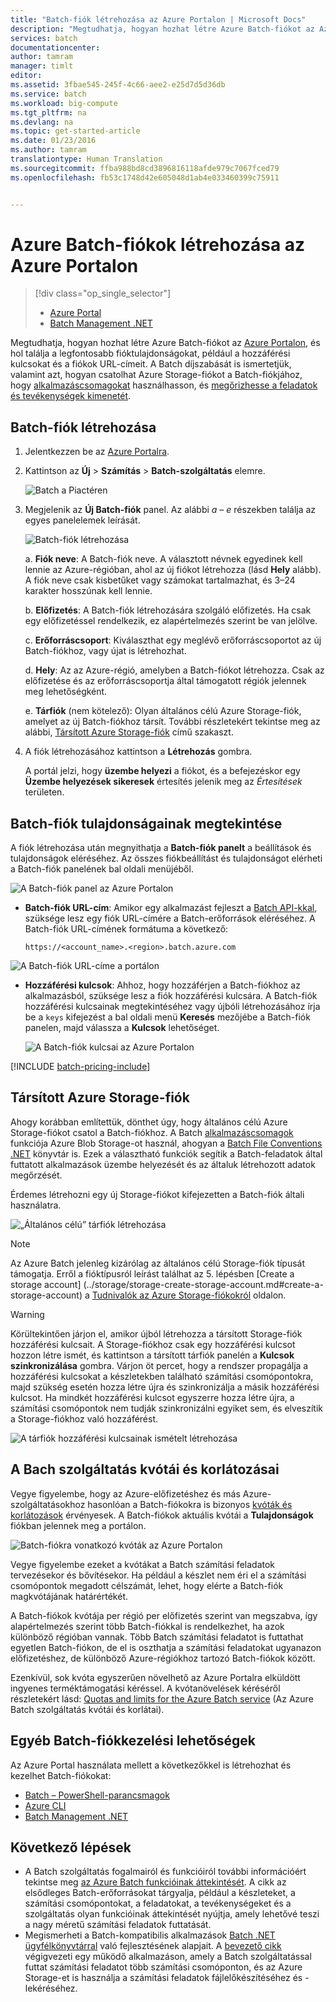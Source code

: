 ```yaml
---
title: "Batch-fiók létrehozása az Azure Portalon | Microsoft Docs"
description: "Megtudhatja, hogyan hozhat létre Azure Batch-fiókot az Azure Portalon nagyméretű párhuzamos számítási feladatok futtatásához a felhőben"
services: batch
documentationcenter: 
author: tamram
manager: timlt
editor: 
ms.assetid: 3fbae545-245f-4c66-aee2-e25d7d5d36db
ms.service: batch
ms.workload: big-compute
ms.tgt_pltfrm: na
ms.devlang: na
ms.topic: get-started-article
ms.date: 01/23/2016
ms.author: tamram
translationtype: Human Translation
ms.sourcegitcommit: ffba988bd8cd3896816118afde979c7067fced79
ms.openlocfilehash: fb53c1748d42e605048d1ab4e033460399c75911


---
```

# <a name="create-an-azure-batch-account-using-the-azure-portal"></a>Azure Batch-fiókok létrehozása az Azure Portalon
> [!div class="op_single_selector"]
> * [Azure Portal](batch-account-create-portal.md)
> * [Batch Management .NET](batch-management-dotnet.md)
> 
> 

Megtudhatja, hogyan hozhat létre Azure Batch-fiókot az [Azure Portalon][azure_portal], és hol találja a legfontosabb fióktulajdonságokat, például a hozzáférési kulcsokat és a fiókok URL-címeit. A Batch díjszabását is ismertetjük, valamint azt, hogyan csatolhat Azure Storage-fiókot a Batch-fiókjához, hogy [alkalmazáscsomagokat](batch-application-packages.md) használhasson, és [megőrizhesse a feladatok és tevékenységek kimenetét](batch-task-output.md).

## <a name="create-a-batch-account"></a>Batch-fiók létrehozása
1. Jelentkezzen be az [Azure Portalra][azure_portal].
2. Kattintson az **Új** > **Számítás** > **Batch-szolgáltatás** elemre.
   
    ![Batch a Piactéren][marketplace_portal]
3. Megjelenik az **Új Batch-fiók** panel. Az alábbi *a* – *e* részekben találja az egyes panelelemek leírását.
   
    ![Batch-fiók létrehozása][account_portal]
   
    a. **Fiók neve**: A Batch-fiók neve. A választott névnek egyedinek kell lennie az Azure-régióban, ahol az új fiókot létrehozza (lásd **Hely** alább). A fiók neve csak kisbetűket vagy számokat tartalmazhat, és 3–24 karakter hosszúnak kell lennie.
   
    b. **Előfizetés**: A Batch-fiók létrehozására szolgáló előfizetés. Ha csak egy előfizetéssel rendelkezik, ez alapértelmezés szerint be van jelölve.
   
    c. **Erőforráscsoport**: Kiválaszthat egy meglévő erőforráscsoportot az új Batch-fiókhoz, vagy újat is létrehozhat.
   
    d. **Hely**: Az az Azure-régió, amelyben a Batch-fiókot létrehozza. Csak az előfizetése és az erőforráscsoportja által támogatott régiók jelennek meg lehetőségként.
   
    e. **Tárfiók** (nem kötelező): Olyan általános célú Azure Storage-fiók, amelyet az új Batch-fiókhoz társít. További részletekért tekintse meg az alábbi, [Társított Azure Storage-fiók](#linked-azure-storage-account) című szakaszt.

4. A fiók létrehozásához kattintson a **Létrehozás** gombra.
   
   A portál jelzi, hogy **üzembe helyezi** a fiókot, és a befejezéskor egy **Üzembe helyezések sikeresek** értesítés jelenik meg az *Értesítések* területen.

## <a name="view-batch-account-properties"></a>Batch-fiók tulajdonságainak megtekintése
A fiók létrehozása után megnyithatja a **Batch-fiók panelt** a beállítások és tulajdonságok eléréséhez. Az összes fiókbeállítást és tulajdonságot elérheti a Batch-fiók panelének bal oldali menüjéből.

![A Batch-fiók panel az Azure Portalon][account_blade]

* **Batch-fiók URL-cím**: Amikor egy alkalmazást fejleszt a [Batch API-kkal](batch-technical-overview.md#batch-development-apis), szüksége lesz egy fiók URL-címére a Batch-erőforrások eléréséhez. A Batch-fiók URL-címének formátuma a következő:
  
    `https://<account_name>.<region>.batch.azure.com`

![A Batch-fiók URL-címe a portálon][account_url]

* **Hozzáférési kulcsok**: Ahhoz, hogy hozzáférjen a Batch-fiókhoz az alkalmazásból, szüksége lesz a fiók hozzáférési kulcsára. A Batch-fiók hozzáférési kulcsainak megtekintéséhez vagy újbóli létrehozásához írja be a `keys` kifejezést a bal oldali menü **Keresés** mezőjébe a Batch-fiók panelen, majd válassza a **Kulcsok** lehetőséget.
  
    ![A Batch-fiók kulcsai az Azure Portalon][account_keys]

[!INCLUDE [batch-pricing-include](../../includes/batch-pricing-include.md)]

## <a name="linked-azure-storage-account"></a>Társított Azure Storage-fiók

Ahogy korábban említettük, dönthet úgy, hogy általános célú Azure Storage-fiókot csatol a Batch-fiókhoz. A Batch [alkalmazáscsomagok](batch-application-packages.md) funkciója Azure Blob Storage-ot használ, ahogyan a [Batch File Conventions .NET](batch-task-output.md) könyvtár is. Ezek a választható funkciók segítik a Batch-feladatok által futtatott alkalmazások üzembe helyezését és az általuk létrehozott adatok megőrzését.

Érdemes létrehozni egy új Storage-fiókot kifejezetten a Batch-fiók általi használatra.

![„Általános célú” tárfiók létrehozása][storage_account]

> [!NOTE] 
> Az Azure Batch jelenleg kizárólag az általános célú Storage-fiók típusát támogatja. Erről a fióktípusról leírást találhat az 5. lépésben [Create a storage account] (../storage/storage-create-storage-account.md#create-a-storage-account) a [Tudnivalók az Azure Storage-fiókokról](../storage/storage-create-storage-account.md) oldalon.
>
>

> [!WARNING]
> Körültekintően járjon el, amikor újból létrehozza a társított Storage-fiók hozzáférési kulcsait. A Storage-fiókhoz csak egy hozzáférési kulcsot hozzon létre ismét, és kattintson a társított tárfiók panelén a **Kulcsok szinkronizálása** gombra. Várjon öt percet, hogy a rendszer propagálja a hozzáférési kulcsokat a készletekben található számítási csomópontokra, majd szükség esetén hozza létre újra és szinkronizálja a másik hozzáférési kulcsot. Ha mindkét hozzáférési kulcsot egyszerre hozza létre újra, a számítási csomópontok nem tudják szinkronizálni egyiket sem, és elveszítik a Storage-fiókhoz való hozzáférést.
> 
> 

![A tárfiók hozzáférési kulcsainak ismételt létrehozása][4]

## <a name="batch-service-quotas-and-limits"></a>A Bach szolgáltatás kvótái és korlátozásai
Vegye figyelembe, hogy az Azure-előfizetéshez és más Azure-szolgáltatásokhoz hasonlóan a Batch-fiókokra is bizonyos [kvóták és korlátozások](batch-quota-limit.md) érvényesek. A Batch-fiókok aktuális kvótái a **Tulajdonságok** fiókban jelennek meg a portálon.

![Batch-fiókra vonatkozó kvóták az Azure Portalon][quotas]

Vegye figyelembe ezeket a kvótákat a Batch számítási feladatok tervezésekor és bővítésekor. Ha például a készlet nem éri el a számítási csomópontok megadott célszámát, lehet, hogy elérte a Batch-fiók magkvótájának határértékét.

A Batch-fiókok kvótája per régió per előfizetés szerint van megszabva, így alapértelmezés szerint több Batch-fiókkal is rendelkezhet, ha azok különböző régióban vannak. Több Batch számítási feladatot is futtathat egyetlen Batch-fiókon, de el is oszthatja a számítási feladatokat ugyanazon előfizetéshez, de különböző Azure-régiókhoz tartozó Batch-fiókok között.

Ezenkívül, sok kvóta egyszerűen növelhető az Azure Portalra elküldött ingyenes terméktámogatási kéréssel. A kvótanövelések kéréséről részletekért lásd: [Quotas and limits for the Azure Batch service](batch-quota-limit.md) (Az Azure Batch szolgáltatás kvótái és korlátai).

## <a name="other-batch-account-management-options"></a>Egyéb Batch-fiókkezelési lehetőségek
Az Azure Portal használata mellett a következőkkel is létrehozhat és kezelhet Batch-fiókokat:

* [Batch – PowerShell-parancsmagok](batch-powershell-cmdlets-get-started.md)
* [Azure CLI](../xplat-cli-install.md)
* [Batch Management .NET](batch-management-dotnet.md)

## <a name="next-steps"></a>Következő lépések
* A Batch szolgáltatás fogalmairól és funkcióiról további információért tekintse meg [az Azure Batch funkcióinak áttekintését](batch-api-basics.md). A cikk az elsődleges Batch-erőforrásokat tárgyalja, például a készleteket, a számítási csomópontokat, a feladatokat, a tevékenységeket és a szolgáltatás olyan funkcióinak áttekintését nyújtja, amely lehetővé teszi a nagy méretű számítási feladatok futtatását.
* Megismerheti a Batch-kompatibilis alkalmazások [Batch .NET ügyfélkönyvtárral](batch-dotnet-get-started.md) való fejlesztésének alapjait. A [bevezető cikk](batch-dotnet-get-started.md) végigvezeti egy működő alkalmazáson, amely a Batch szolgáltatással futtat számítási feladatot több számítási csomóponton, és az Azure Storage-et is használja a számítási feladatok fájlelőkészítéséhez és -lekéréséhez.

[api_net]: https://msdn.microsoft.com/library/azure/mt348682.aspx
[api_rest]: https://msdn.microsoft.com/library/azure/Dn820158.aspx

[azure_portal]: https://portal.azure.com
[batch_pricing]: https://azure.microsoft.com/pricing/details/batch/

[4]: ./media/batch-account-create-portal/batch_acct_04.png "A tárfiók hozzáférési kulcsainak ismételt létrehozása"
[marketplace_portal]: ./media/batch-account-create-portal/marketplace_batch.PNG
[account_blade]: ./media/batch-account-create-portal/batch_blade.png
[account_portal]: ./media/batch-account-create-portal/batch_acct_portal.png
[account_keys]: ./media/batch-account-create-portal/account_keys.PNG
[account_url]: ./media/batch-account-create-portal/account_url.png
[storage_account]: ./media/batch-account-create-portal/storage_account.png
[quotas]: ./media/batch-account-create-portal/quotas.png



<!--HONumber=Jan17_HO4-->


